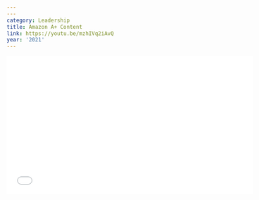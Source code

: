 ```yaml
---
---
category: Leadership
title: Amazon A+ Content
link: https://youtu.be/mzhIVq2iAvQ
year: '2021'
---
```

<iframe width="560" height="315" src="{{ page.link }}" frameborder="0" allowfullscreen></iframe>

